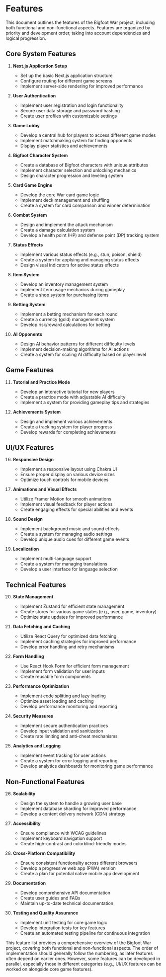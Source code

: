 # Features

This document outlines the features of the Bigfoot War project, including both functional and non-functional aspects. Features are organized by priority and development order, taking into account dependencies and logical progression.

## Core System Features

1. **Next.js Application Setup**
   - Set up the basic Next.js application structure
   - Configure routing for different game screens
   - Implement server-side rendering for improved performance

2. **User Authentication**
   - Implement user registration and login functionality
   - Secure user data storage and password hashing
   - Create user profiles with customizable settings

3. **Game Lobby**
   - Develop a central hub for players to access different game modes
   - Implement matchmaking system for finding opponents
   - Display player statistics and achievements

4. **Bigfoot Character System**
   - Create a database of Bigfoot characters with unique attributes
   - Implement character selection and unlocking mechanics
   - Design character progression and leveling system

5. **Card Game Engine**
   - Develop the core War card game logic
   - Implement deck management and shuffling
   - Create a system for card comparison and winner determination

6. **Combat System**
   - Design and implement the attack mechanism
   - Create a damage calculation system
   - Develop a health point (HP) and defense point (DP) tracking system

7. **Status Effects**
   - Implement various status effects (e.g., stun, poison, shield)
   - Create a system for applying and managing status effects
   - Design visual indicators for active status effects

8. **Item System**
   - Develop an inventory management system
   - Implement item usage mechanics during gameplay
   - Create a shop system for purchasing items

9. **Betting System**
   - Implement a betting mechanism for each round
   - Create a currency (gold) management system
   - Develop risk/reward calculations for betting

10. **AI Opponents**
    - Design AI behavior patterns for different difficulty levels
    - Implement decision-making algorithms for AI actions
    - Create a system for scaling AI difficulty based on player level

## Game Features

11. **Tutorial and Practice Mode**
    - Develop an interactive tutorial for new players
    - Create a practice mode with adjustable AI difficulty
    - Implement a system for providing gameplay tips and strategies

13. **Achievements System**
    - Design and implement various achievements
    - Create a tracking system for player progress
    - Develop rewards for completing achievements

## UI/UX Features

16. **Responsive Design**
    - Implement a responsive layout using Chakra UI
    - Ensure proper display on various device sizes
    - Optimize touch controls for mobile devices

17. **Animations and Visual Effects**
    - Utilize Framer Motion for smooth animations
    - Implement visual feedback for player actions
    - Create engaging effects for special abilities and events

18. **Sound Design**
    - Implement background music and sound effects
    - Create a system for managing audio settings
    - Develop unique audio cues for different game events

19. **Localization**
    - Implement multi-language support
    - Create a system for managing translations
    - Develop a user interface for language selection

## Technical Features

20. **State Management**
    - Implement Zustand for efficient state management
    - Create stores for various game states (e.g., user, game, inventory)
    - Optimize state updates for improved performance

21. **Data Fetching and Caching**
    - Utilize React Query for optimized data fetching
    - Implement caching strategies for improved performance
    - Develop error handling and retry mechanisms

22. **Form Handling**
    - Use React Hook Form for efficient form management
    - Implement form validation for user inputs
    - Create reusable form components

23. **Performance Optimization**
    - Implement code splitting and lazy loading
    - Optimize asset loading and caching
    - Develop performance monitoring and reporting

24. **Security Measures**
    - Implement secure authentication practices
    - Develop input validation and sanitization
    - Create rate limiting and anti-cheat mechanisms

25. **Analytics and Logging**
    - Implement event tracking for user actions
    - Create a system for error logging and reporting
    - Develop analytics dashboards for monitoring game performance

## Non-Functional Features

26. **Scalability**
    - Design the system to handle a growing user base
    - Implement database sharding for improved performance
    - Develop a content delivery network (CDN) strategy

27. **Accessibility**
    - Ensure compliance with WCAG guidelines
    - Implement keyboard navigation support
    - Create high-contrast and colorblind-friendly modes

28. **Cross-Platform Compatibility**
    - Ensure consistent functionality across different browsers
    - Develop a progressive web app (PWA) version
    - Create a plan for potential native mobile app development

29. **Documentation**
    - Develop comprehensive API documentation
    - Create user guides and FAQs
    - Maintain up-to-date technical documentation

30. **Testing and Quality Assurance**
    - Implement unit testing for core game logic
    - Develop integration tests for key features
    - Create an automated testing pipeline for continuous integration

This feature list provides a comprehensive overview of the Bigfoot War project, covering both functional and non-functional aspects. The order of implementation should generally follow the numbering, as later features often depend on earlier ones. However, some features can be developed in parallel, especially those in different categories (e.g., UI/UX features can be worked on alongside core game features).

